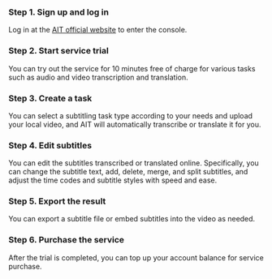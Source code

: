 ### Step 1. Sign up and log in
Log in at the [AIT official website](https://transfy.cloud.tencent.com/#/) to enter the console.
### Step 2. Start service trial
You can try out the service for 10 minutes free of charge for various tasks such as audio and video transcription and translation.
### Step 3. Create a task
You can select a subtitling task type according to your needs and upload your local video, and AIT will automatically transcribe or translate it for you.
### Step 4. Edit subtitles
You can edit the subtitles transcribed or translated online. Specifically, you can change the subtitle text, add, delete, merge, and split subtitles, and adjust the time codes and subtitle styles with speed and ease.
### Step 5. Export the result
You can export a subtitle file or embed subtitles into the video as needed.
### Step 6. Purchase the service
After the trial is completed, you can top up your account balance for service purchase.
